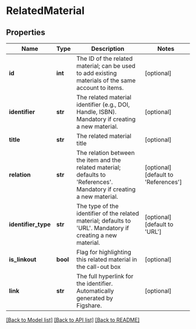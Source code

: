 # RelatedMaterial

## Properties
Name | Type | Description | Notes
------------ | ------------- | ------------- | -------------
**id** | **int** | The ID of the related material; can be used to add existing materials of the same account to items. | [optional] 
**identifier** | **str** | The related material identifier (e.g., DOI, Handle, ISBN). Mandatory if creating a new material. | [optional] 
**title** | **str** | The related material title | [optional] 
**relation** | **str** | The relation between the item and the related material; defaults to &#39;References&#39;. Mandatory if creating a new material. | [optional] [default to 'References']
**identifier_type** | **str** | The type of the identifier of the related material; defaults to &#39;URL&#39;. Mandatory if creating a new material. | [optional] [default to 'URL']
**is_linkout** | **bool** | Flag for highlighting this related material in the call-out box | [optional] 
**link** | **str** | The full hyperlink for the identifier. Automatically generated by Figshare. | [optional] 

[[Back to Model list]](../README.md#documentation-for-models) [[Back to API list]](../README.md#documentation-for-api-endpoints) [[Back to README]](../README.md)



